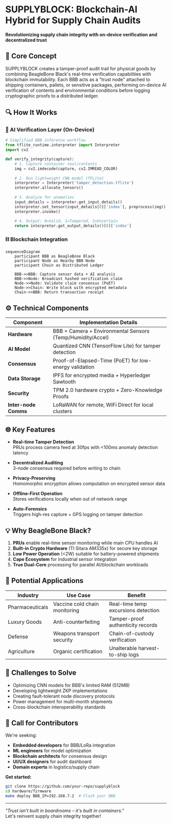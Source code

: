 # SUPPLYBLOCK: Blockchain-AI Hybrid for Supply Chain Audits  

**Revolutionizing supply chain integrity with on-device verification and decentralized trust**

## 📌 Core Concept  
SUPPLYBLOCK creates a tamper-proof audit trail for physical goods by combining BeagleBone Black's real-time verification capabilities with blockchain immutability. Each BBB acts as a "trust node" attached to shipping containers, pallets, or sensitive packages, performing on-device AI verification of contents and environmental conditions before logging cryptographic proofs to a distributed ledger.

## 🔍 How It Works  

### 🧠 AI Verification Layer (On-Device)  
```python
# Simplified BBB inference workflow
from tflite_runtime.interpreter import Interpreter
import cv2

def verify_integrity(capture):
    # 1. Capture container seal/contents
    img = cv2.imdecode(capture, cv2.IMREAD_COLOR)
    
    # 2. Run lightweight CNN model (TFLite)
    interpreter = Interpreter('tamper_detection.tflite')
    interpreter.allocate_tensors()
    
    # 3. Analyze for anomalies
    input_details = interpreter.get_input_details()
    interpreter.set_tensor(input_details[0]['index'], preprocess(img))
    interpreter.invoke()
    
    # 4. Output: 0=Valid, 1=Tampered, 2=Uncertain
    return interpreter.get_output_details()[0]['index']
```

### ⛓ Blockchain Integration  
```mermaid
sequenceDiagram
    participant BBB as BeagleBone Black
    participant Node as Nearby BBB Node
    participant Chain as Distributed Ledger
    
    BBB->>BBB: Capture sensor data + AI analysis
    BBB->>Node: Broadcast hashed verification claim
    Node->>Node: Validate claim consensus (PoET)
    Node->>Chain: Write block with encrypted metadata
    Chain->>BBB: Return transaction receipt
```

## ⚙️ Technical Components  

| Component               | Implementation Details                                  |
|-------------------------|--------------------------------------------------------|
| **Hardware**            | BBB + Camera + Environmental Sensors (Temp/Humidity/Accel) |
| **AI Model**            | Quantized CNN (TensorFlow Lite) for tamper detection   |
| **Consensus**           | Proof-of-Elapsed-Time (PoET) for low-energy validation |
| **Data Storage**        | IPFS for encrypted media + Hyperledger Sawtooth        |
| **Security**            | TPM 2.0 hardware crypto + Zero-Knowledge Proofs        |
| **Inter-node Comms**    | LoRaWAN for remote, WiFi Direct for local clusters     |

## 🌐 Key Features  

- **Real-time Tamper Detection**  
  PRUs process camera feed at 30fps with <100ms anomaly detection latency  

- **Decentralized Auditing**  
  3-node consensus required before writing to chain  

- **Privacy-Preserving**  
  Homomorphic encryption allows computation on encrypted sensor data  

- **Offline-First Operation**  
  Stores verifications locally when out of network range  

- **Auto-Forensics**  
  Triggers high-res capture + GPS logging on tamper detection  

## 💡 Why BeagleBone Black?  

1. **PRUs** enable real-time sensor monitoring while main CPU handles AI  
2. **Built-in Crypto Hardware** (TI Sitara AM335x) for secure key storage  
3. **Low Power Operation** (<2W) suitable for battery-powered shipments  
4. **Cape Ecosystem** for industrial sensor integration  
5. **True Dual-Core** processing for parallel AI/blockchain workloads  

## 🚀 Potential Applications  

| Industry          | Use Case                          | Benefit                               |
|-------------------|-----------------------------------|---------------------------------------|
| Pharmaceuticals   | Vaccine cold chain monitoring     | Real-time temp excursions detection   |
| Luxury Goods      | Anti-counterfeiting               | Tamper-proof authenticity records     |
| Defense           | Weapons transport security        | Chain-of-custody verification         |
| Agriculture       | Organic certification             | Unalterable harvest-to-ship logs      |

## 🧩 Challenges to Solve  

- Optimizing CNN models for BBB's limited RAM (512MB)  
- Developing lightweight ZKP implementations  
- Creating fault-tolerant node discovery protocols  
- Power management for multi-month shipments  
- Cross-blockchain interoperability standards  

## 👥 Call for Contributors  

We're seeking:  
- **Embedded developers** for BBB/LoRa integration  
- **ML engineers** for model optimization  
- **Blockchain architects** for consensus design  
- **UI/UX designers** for audit dashboard  
- **Domain experts** in logistics/supply chain  

**Get started:**  
```bash
git clone https://github.com/your-repo/supplyblock  
cd hardware/firmware  
make deploy BBB_IP=192.168.7.2  # Flash your BBB
```
---

*"Trust isn't built in boardrooms – it's built in containers."*  
Let's reinvent supply chain integrity together!  
